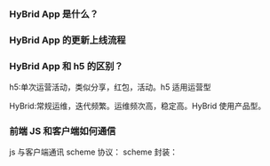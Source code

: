 ### HyBrid App 是什么？

### HyBrid App 的更新上线流程

### HyBrid App 和 h5 的区别？

h5:单次运营活动，类似分享，红包，活动。h5 适用运营型

HyBrid:常规运维，迭代频繁。运维频次高，稳定高。HyBrid 使用产品型。

### 前端 JS 和客户端如何通信

js 与客户端通讯
scheme 协议：
scheme 封装：
